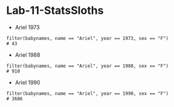 # Lab-11-StatsSloths

* Ariel 1973
```{r}
filter(babynames, name == "Ariel", year == 1973, sex == "F")
# 43
```
* Ariel 1988
```{r}
filter(babynames, name == "Ariel", year == 1988, sex == "F")
# 910
```
* Ariel 1990
```{r}
filter(babynames, name == "Ariel", year == 1990, sex == "F")
# 3606
```

